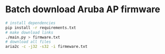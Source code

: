 # Batch download Aruba AP firmware

```bash
# install dependencies
pip install -r requirements.txt
# make download links
./main.py > firmware.txt
# download all files
aria2c -c -j32 -s32 -i firmeware.txt
```
